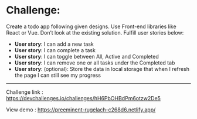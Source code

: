 # Challenge: 
Create a todo app following given designs. Use Front-end libraries like React or Vue. Don’t look at the existing solution. Fulfill user stories below:

- **User story**: I can add a new task
- **User story**: I can complete a task
- **User story**: I can toggle between All, Active and Completed
- **User story**: I can remove one or all tasks under the Completed tab
- **User story**: (optional): Store the data in local storage that when I refresh the page I can still see my progress

-------------------------
Challenge link : https://devchallenges.io/challenges/hH6PbOHBdPm6otzw2De5 

View demo : https://preeminent-rugelach-c268d6.netlify.app/
